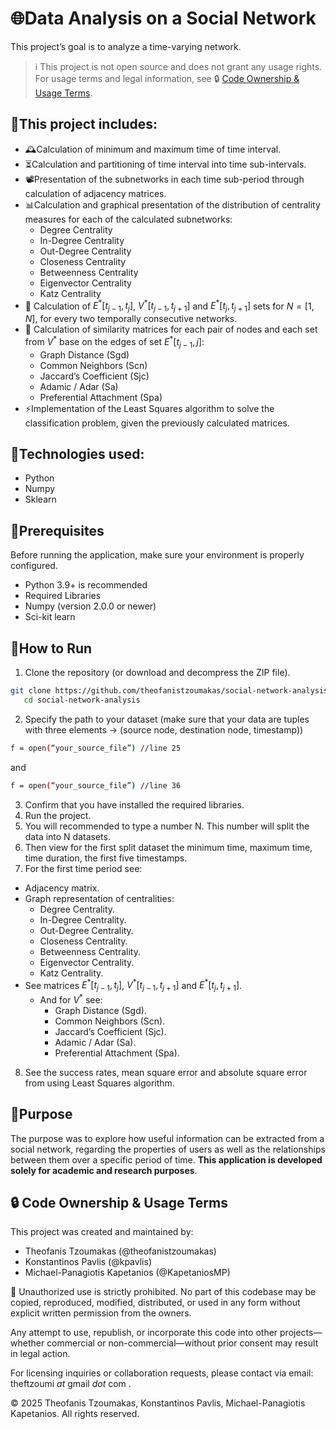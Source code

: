 # 🌐Data Analysis on a Social Network
This project’s goal is to analyze a time-varying network.
> ℹ️ This project is not open source and does not grant any usage rights.
> For usage terms and legal information, see 🔒 [Code Ownership & Usage Terms](#-code-ownership--usage-terms).

## 🚀This project includes:
 - 🕰️Calculation of minimum and maximum time of time interval.
 - ⏳Calculation and partitioning of time interval into time sub-intervals.
 - 📽️Presentation of the subnetworks in each time sub-period through calculation of adjacency matrices.
 - 📊Calculation and graphical presentation of the distribution of centrality measures for each of the calculated subnetworks:
   - Degree Centrality
   - In-Degree Centrality
   - Out-Degree Centrality
   - Closeness Centrality
   - Betweenness Centrality
   - Eigenvector Centrality
   - Katz Centrality
 - 🧮 Calculation of $`Ε^*[t_{j-1},t_j]`$, $`V^*[t_{j-1},t_{j+1}]`$ and $`Ε^*[t_j,t_{j+1}]`$ sets for $`N=[1,N]`$, for every two temporally consecutive networks.
 - 🔢 Calculation of similarity matrices for each pair of nodes and each set from $`V^*`$ base on the edges of set $`Ε^*[t_{j-1},j]`$:
   - Graph Distance (Sgd)
   - Common Neighbors (Scn)
   - Jaccard’s Coefficient (Sjc)
   - Adamic / Adar (Sa)
   - Preferential Attachment (Spa)
 - ⚡Implementation of the Least Squares algorithm to solve the classification problem, given the previously calculated matrices.

## 🧠Technologies used:
 - Python
 - Numpy
 - Sklearn

## 🧰Prerequisites

Before running the application, make sure your environment is properly configured.
 - Python 3.9+ is recommended
 - Required Libraries
 - Numpy (version 2.0.0 or newer)
 - Sci-kit learn

## 🧪How to Run
1. Clone the repository (or download and decompress the ZIP file).
```bash
git clone https://github.com/theofanistzoumakas/social-network-analysis.git
   cd social-network-analysis
```

2. Specify the path to your dataset (make sure that your data are tuples with three elements -> (source node, destination node, timestamp))
```bash
f = open(“your_source_file”) //line 25
```
and
```bash
f = open(“your_source_file”) //line 36
```

3. Confirm that you have installed the required libraries.
4. Run the project.
5. You will recommended to type a number N. This number will split the data into N datasets.
6. Then view for the first split dataset the minimum time, maximum time, time duration, the first five timestamps.
7. For the first time period see:
  - Adjacency matrix.
  - Graph representation of centralities:
    - Degree Centrality.
    - In-Degree Centrality.
    - Out-Degree Centrality.
    - Closeness Centrality.
    - Betweenness Centrality.
    - Eigenvector Centrality.
    - Katz Centrality.
   - See matrices $`Ε^*[t_{j-1},t_j]`$, $`V^*[t_{j-1},t_{j+1}]`$ and $`Ε^*[t_j,t_{j+1}]`$.
     - And for $`V^*`$ see:
        - Graph Distance (Sgd).
		- Common Neighbors (Scn).
        - Jaccard’s Coefficient (Sjc).
		- Adamic / Adar (Sa).
		- Preferential Attachment (Spa).
8. See the success rates, mean square error and absolute square error from using Least Squares algorithm.

## 🎯Purpose
The purpose was to explore how useful information can be extracted from a social network, regarding the properties of users as well as the relationships between them over a specific period of time. **This application is developed solely for academic and research purposes**.


## 🔒 Code Ownership & Usage Terms
This project was created and maintained by:
 - Theofanis Tzoumakas (@theofanistzoumakas)
 - Konstantinos Pavlis (@kpavlis)
 - Michael-Panagiotis Kapetanios (@KapetaniosMP)

🚫 Unauthorized use is strictly prohibited.
No part of this codebase may be copied, reproduced, modified, distributed, or used in any form without explicit written permission from the owners.

Any attempt to use, republish, or incorporate this code into other projects—whether commercial or non-commercial—without prior consent may result in legal action.

For licensing inquiries or collaboration requests, please contact via email: theftzoumi _at_ gmail _dot_ com .

© 2025 Theofanis Tzoumakas, Konstantinos Pavlis, Michael-Panagiotis Kapetanios. All rights reserved.
